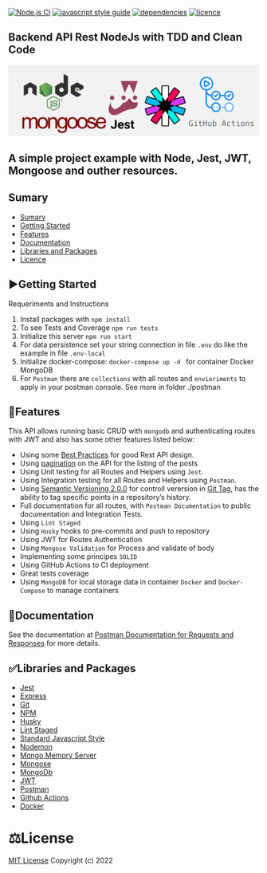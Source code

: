 [![Node.js CI](https://github.com/ialbas/test-node-backend/actions/workflows/node.js.yml/badge.svg)](https://github.com/ialbas/test-node-backend/actions/workflows/node.js.yml)
[![javascript style guide](https://img.shields.io/badge/code_style-standard-brightgreen.svg)](https://standardjs.com/)
[![dependencies](https://img.shields.io/badge/dependencies-up-green)](https://standardjs.com/)
[![licence](https://badgen.net/badge/license/MIT/blue)](https://opensource.org/licenses/MIT)

## Backend API Rest NodeJs with TDD and Clean Code

![Backend API Rest NodeJs, Jest, JWT](capa_test_node_api.png)

## A simple project example with Node, Jest, JWT, Mongoose and outher resources.

## Sumary

- [Sumary](#sumary)
- [Getting Started](#▶️-getting-started)
- [Features](#🔨features)
- [Documentation](#📃documentation)
- [Libraries and Packages](#✅libraries-and-packages)
- [Licence](#⚖️license)

## ▶️Getting Started

Requeriments and Instructions

1. Install packages with `npm install`
2. To see Tests and Coverage `npm run tests`
3. Initialize this server `npm run start`
4. For data persistence set your string connection in file `.env` do like the example in file `.env-local`
5. Initialize docker-compose: `docker-compose up -d ` for container Docker MongoDB
6. For `Postman` there are `collections` with all routes and `envioriments` to apply in your postman console. See more in folder ./postman

## 🔨Features

This API allows running basic CRUD with `mongodb` and authenticating routes with JWT and also has some other features listed below:

- Using some [Best Practices](https://stackoverflow.blog/2020/03/02/best-practices-for-rest-api-design/) for good Rest API design.
- Using [pagination](https://www.npmjs.com/package/mongoose-paginate) on the API for the listing of the posts
- Using Unit testing for all Routes and Helpers using `Jest`.
- Using Integration testing for all Routes and Helpers using `Postman`.
- Using [Semantic Versioning 2.0.0](https://semver.org/spec/v2.0.0.html) for controll verersion in [Git Tag](https://git-scm.com/book/en/v2/Git-Basics-Tagging), has the ability to tag specific points in a repository’s history.
- Full documentation for all routes, with `Postman Documentation` to public documentation and Integration Tests.
- Using `Lint Staged`
- Using `Husky` hooks to pre-commits and push to repository
- Using JWT for Routes Authentication
- Using `Mongose Validation` for Process and validate of body
- Implementing some principes `SOLID`
- Using GitHub Actions to CI deployment
- Great tests coverage
- Using `MongoDB` for local storage data in container `Docker` and `Docker-Compose` to manage containers

## 📃Documentation

See the documentation at [Postman Documentation for Requests and Responses](https://documenter.getpostman.com/view/11001155/UVsPN4e4) for more details.

## ✅Libraries and Packages

- [Jest](https://jestjs.io/)
- [Express](https://expressjs.com/)
- [Git](https://git-scm.com/)
- [NPM](https://www.npmjs.com/)
- [Husky](https://github.com/typicode/husky)
- [Lint Staged](https://github.com/okonet/lint-staged)
- [Standard Javascript Style](https://standardjs.com/)
- [Nodemon](https://github.com/remy/nodemon)
- [Mongo Memory Server](https://github.com/nodkz/mongodb-memory-server)
- [Mongose](https://mongoosejs.com/)
- [MongoDb](https://www.mongodb.com/)
- [JWT](https://jwt.io/)
- [Postman](https://www.postman.com/)
- [Github Actions](https://docs.github.com/pt/actions)
- [Docker](https://docs.docker.com/get-started/)

# ⚖️License

[MIT License](https://github.com/ialbas/test-node-backend/blob/main/LICENSE.md) Copyright (c) 2022
